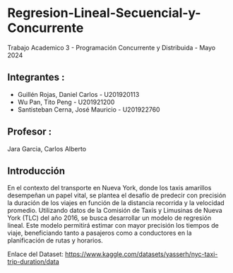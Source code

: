 # Regresion-Lineal-Secuencial-y-Concurrente

Trabajo Academico 3 - Programación Concurrente y Distribuida - Mayo 2024

## Integrantes :
- Guillén Rojas, Daniel Carlos		- U201920113
- Wu Pan, Tito Peng 			- U201921200
- Santisteban Cerna, José Mauricio	- U201922760

## Profesor :
Jara Garcia, Carlos Alberto


## Introducción
En el contexto del transporte en Nueva York, donde los taxis amarillos desempeñan un papel vital, se plantea el desafío de predecir con precisión la duración de los viajes en función de la distancia recorrida y la velocidad promedio. Utilizando datos de la Comisión de Taxis y Limusinas de Nueva York (TLC) del año 2016, se busca desarrollar un modelo de regresión lineal. Este modelo permitirá estimar con mayor precisión los tiempos de viaje, beneficiando tanto a pasajeros como a conductores en la planificación de rutas y horarios.

Enlace del Dataset: https://www.kaggle.com/datasets/yasserh/nyc-taxi-trip-duration/data 
